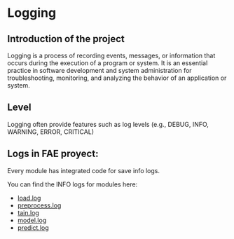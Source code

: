 # Logging

## Introduction of the project

Logging is a process of recording events, messages, or information that occurs during the execution of a program or system. It is an essential practice in software development and system administration for troubleshooting, monitoring, and analyzing the behavior of an application or system.

## Level 

Logging often provide features such as log levels (e.g., DEBUG, INFO, WARNING, ERROR, CRITICAL)


## Logs in FAE proyect:

Every module has integrated code for save info logs. 

You can find the INFO logs for modules here:

* [load.log](load.log)
* [preprocess.log](preprocess.log)
* [tain.log](train.log)
* [model.log](model.log)
* [predict.log](predict.log)




